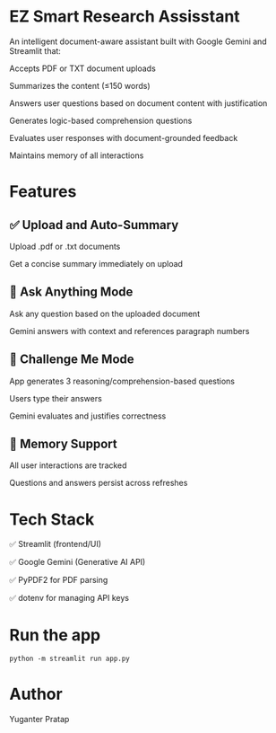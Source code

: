 # EZ Smart Research Assisstant
An intelligent document-aware assistant built with Google Gemini and Streamlit that:

 Accepts PDF or TXT document uploads

 Summarizes the content (≤150 words)

 Answers user questions based on document content with justification

 Generates logic-based comprehension questions

 Evaluates user responses with document-grounded feedback

 Maintains memory of all interactions

 # Features
## ✅ Upload and Auto-Summary

Upload .pdf or .txt documents

Get a concise summary immediately on upload

## 💬 Ask Anything Mode

Ask any question based on the uploaded document

Gemini answers with context and references paragraph numbers

## 🎯 Challenge Me Mode

App generates 3 reasoning/comprehension-based questions

Users type their answers

Gemini evaluates and justifies correctness

## 🧠 Memory Support

All user interactions are tracked

Questions and answers persist across refreshes

# Tech Stack
✅ Streamlit (frontend/UI)

✅ Google Gemini (Generative AI API)

✅ PyPDF2 for PDF parsing

✅ dotenv for managing API keys

# Run the app
    python -m streamlit run app.py


# Author
 Yuganter Pratap
